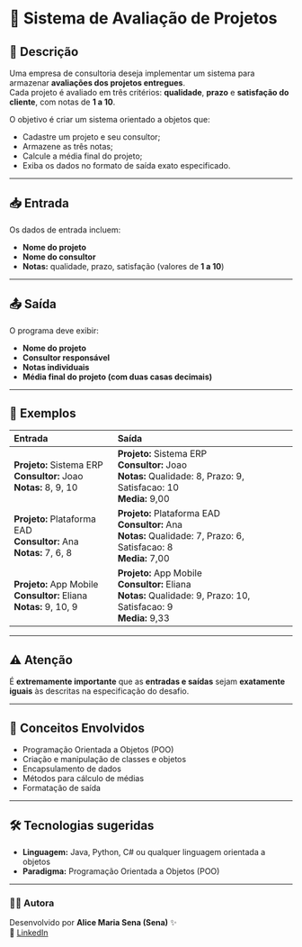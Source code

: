 # 🧮 Sistema de Avaliação de Projetos

## 📘 Descrição
Uma empresa de consultoria deseja implementar um sistema para armazenar **avaliações dos projetos entregues**.  
Cada projeto é avaliado em três critérios: **qualidade**, **prazo** e **satisfação do cliente**, com notas de **1 a 10**.  

O objetivo é criar um sistema orientado a objetos que:

- Cadastre um projeto e seu consultor;  
- Armazene as três notas;  
- Calcule a média final do projeto;  
- Exiba os dados no formato de saída exato especificado.  

---

## 📥 Entrada
Os dados de entrada incluem:

- **Nome do projeto**  
- **Nome do consultor**  
- **Notas:** qualidade, prazo, satisfação (valores de **1 a 10**)  

---

## 📤 Saída
O programa deve exibir:

- **Nome do projeto**  
- **Consultor responsável**  
- **Notas individuais**  
- **Média final do projeto (com duas casas decimais)**  

---

## 🧩 Exemplos

| **Entrada** | **Saída** |
|:--|:--|
| **Projeto:** Sistema ERP<br>**Consultor:** Joao<br>**Notas:** 8, 9, 10 | **Projeto:** Sistema ERP<br>**Consultor:** Joao<br>**Notas:** Qualidade: 8, Prazo: 9, Satisfacao: 10<br>**Media:** 9,00 |
| **Projeto:** Plataforma EAD<br>**Consultor:** Ana<br>**Notas:** 7, 6, 8 | **Projeto:** Plataforma EAD<br>**Consultor:** Ana<br>**Notas:** Qualidade: 7, Prazo: 6, Satisfacao: 8<br>**Media:** 7,00 |
| **Projeto:** App Mobile<br>**Consultor:** Eliana<br>**Notas:** 9, 10, 9 | **Projeto:** App Mobile<br>**Consultor:** Eliana<br>**Notas:** Qualidade: 9, Prazo: 10, Satisfacao: 9<br>**Media:** 9,33 |

---

## ⚠️ Atenção
É **extremamente importante** que as **entradas e saídas** sejam **exatamente iguais** às descritas na especificação do desafio.

---

## 🧠 Conceitos Envolvidos
- Programação Orientada a Objetos (POO)  
- Criação e manipulação de classes e objetos  
- Encapsulamento de dados  
- Métodos para cálculo de médias  
- Formatação de saída  

---

## 🛠️ Tecnologias sugeridas
- **Linguagem:** Java, Python, C# ou qualquer linguagem orientada a objetos  
- **Paradigma:** Programação Orientada a Objetos (POO)  

---

### 👩‍💻 Autora
Desenvolvido por **Alice Maria Sena (Sena)** ✨  
💼 [LinkedIn](https://www.linkedin.com/in/alicessenapereira/)
